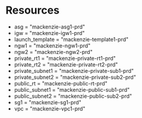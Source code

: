 # Resources


+ asg = "mackenzie-asg1-prd"
+ igw = "mackenzie-igw1-prd"
+ launch_template = "mackenzie-template1-prd"
+ ngw1 = "mackenzie-ngw1-prd"
+ ngw2 = "mackenzie-ngw2-prd"
+ private_rt1 = "mackenzie-private-rt1-prd"
+ private_rt2 = "mackenzie-private-rt2-prd"
+ private_subnet1 = "mackenzie-private-sub1-prd"
+ private_subnet2 = "mackenzie-private-sub2-prd"
+ public_rt = "mackenzie-public-rt-prd"
+ public_subnet1 = "mackenzie-public-sub1-prd"
+ public_subnet2 = "mackenzie-public-sub2-prd"
+ sg1 = "mackenzie-sg1-prd"
+ vpc = "mackenzie-vpc1-prd"